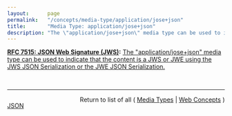 ```yaml
---
layout:      page
permalink:   "/concepts/media-type/application/jose+json"
title:       "Media Type: application/jose+json"
description: "The \"application/jose+json\" media type can be used to indicate that the content is a JWS or JWE using the JWS JSON Serialization or the JWE JSON Serialization."
---
```


**[RFC 7515: JSON Web Signature (JWS)](/specs/IETF/RFC/7515 "JSON Web Signature (JWS) represents content secured with digital signatures or Message Authentication Codes (MACs) using JSON-based data structures. Cryptographic algorithms and identifiers for use with this specification are described in the separate JSON Web Algorithms (JWA) specification and an IANA registry defined by that specification. Related encryption capabilities are described in the separate JSON Web Encryption (JWE) specification."):** [The "application/jose+json" media type can be used to indicate that the content is a JWS or JWE using the JWS JSON Serialization or the JWE JSON Serialization.](http://tools.ietf.org/html/rfc7515#section-9.2 "Read documentation for Media Type &#34;application/jose+json&#34;")

<br/>
<hr/>

<p style="float : left"><a href="./application/jose+json.json" title="JSON representing this particular Web Concept value">JSON</a></p>
<p style="text-align: right">Return to list of all ( <a href="../media-types">Media Types</a> | <a href="../">Web Concepts</a> )</p>
